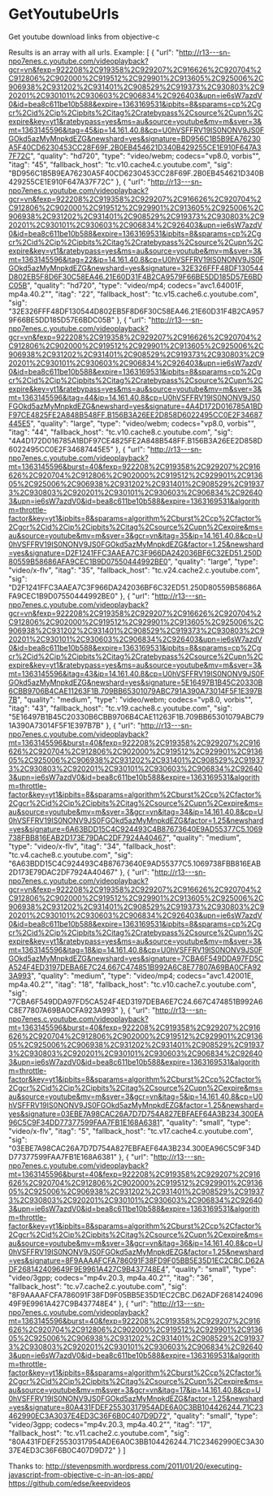 GetYoutubeUrls
==============

Get youtube download links from objective-c

Results is an array with all urls. Example:
[
    {
        "url": "http://r13---sn-npo7enes.c.youtube.com/videoplayback?gcr=vn&fexp=922208%2C919358%2C929207%2C916626%2C920704%2C912806%2C902000%2C919512%2C929901%2C913605%2C925006%2C906938%2C931202%2C931401%2C908529%2C919373%2C930803%2C920201%2C930101%2C930603%2C906834%2C926403&upn=ie6sW7azdV0&id=bea8c611be10b588&expire=1363169531&ipbits=8&sparams=cp%2Cgcr%2Cid%2Cip%2Cipbits%2Citag%2Cratebypass%2Csource%2Cupn%2Cexpire&key=yt1&ratebypass=yes&ms=au&source=youtube&mv=m&sver=3&mt=1363145596&itag=45&ip=14.161.40.8&cp=U0hVSFFRV19IS0NONV9JS0FGOkd5azMyMnpkdEZG&newshard=yes&signature=BD956C1B5B9EA76230A5F40CD6230453CC28F69F.2B0EB454621D340B429255CE1E910F647A37F72C",
        "quality": "hd720",
        "type": "video/webm; codecs=\"vp8.0, vorbis\"",
        "itag": "45",
        "fallback_host": "tc.v10.cache4.c.youtube.com",
        "sig": "BD956C1B5B9EA76230A5F40CD6230453CC28F69F.2B0EB454621D340B429255CE1E910F647A37F72C"
    },
    {
        "url": "http://r13---sn-npo7enes.c.youtube.com/videoplayback?gcr=vn&fexp=922208%2C919358%2C929207%2C916626%2C920704%2C912806%2C902000%2C919512%2C929901%2C913605%2C925006%2C906938%2C931202%2C931401%2C908529%2C919373%2C930803%2C920201%2C930101%2C930603%2C906834%2C926403&upn=ie6sW7azdV0&id=bea8c611be10b588&expire=1363169531&ipbits=8&sparams=cp%2Cgcr%2Cid%2Cip%2Cipbits%2Citag%2Cratebypass%2Csource%2Cupn%2Cexpire&key=yt1&ratebypass=yes&ms=au&source=youtube&mv=m&sver=3&mt=1363145596&itag=22&ip=14.161.40.8&cp=U0hVSFFRV19IS0NONV9JS0FGOkd5azMyMnpkdEZG&newshard=yes&signature=32E326FFF48DF130544D802EB5F8D6F30C58EA46.21E60D31F4B2CA9579F66BE5DD185D57E6BDC05B",
        "quality": "hd720",
        "type": "video/mp4; codecs=\"avc1.64001F, mp4a.40.2\"",
        "itag": "22",
        "fallback_host": "tc.v15.cache6.c.youtube.com",
        "sig": "32E326FFF48DF130544D802EB5F8D6F30C58EA46.21E60D31F4B2CA9579F66BE5DD185D57E6BDC05B"
    },
    {
        "url": "http://r13---sn-npo7enes.c.youtube.com/videoplayback?gcr=vn&fexp=922208%2C919358%2C929207%2C916626%2C920704%2C912806%2C902000%2C919512%2C929901%2C913605%2C925006%2C906938%2C931202%2C931401%2C908529%2C919373%2C930803%2C920201%2C930101%2C930603%2C906834%2C926403&upn=ie6sW7azdV0&id=bea8c611be10b588&expire=1363169531&ipbits=8&sparams=cp%2Cgcr%2Cid%2Cip%2Cipbits%2Citag%2Cratebypass%2Csource%2Cupn%2Cexpire&key=yt1&ratebypass=yes&ms=au&source=youtube&mv=m&sver=3&mt=1363145596&itag=44&ip=14.161.40.8&cp=U0hVSFFRV19IS0NONV9JS0FGOkd5azMyMnpkdEZG&newshard=yes&signature=4A4D172D016785A1BDF97CE4825FE2A848B548FF.B156B3A26EE2D858D6022495CC0E2F34687445E5",
        "quality": "large",
        "type": "video/webm; codecs=\"vp8.0, vorbis\"",
        "itag": "44",
        "fallback_host": "tc.v10.cache8.c.youtube.com",
        "sig": "4A4D172D016785A1BDF97CE4825FE2A848B548FF.B156B3A26EE2D858D6022495CC0E2F34687445E5"
    },
    {
        "url": "http://r13---sn-npo7enes.c.youtube.com/videoplayback?mt=1363145596&burst=40&fexp=922208%2C919358%2C929207%2C916626%2C920704%2C912806%2C902000%2C919512%2C929901%2C913605%2C925006%2C906938%2C931202%2C931401%2C908529%2C919373%2C930803%2C920201%2C930101%2C930603%2C906834%2C926403&upn=ie6sW7azdV0&id=bea8c611be10b588&expire=1363169531&algorithm=throttle-factor&key=yt1&ipbits=8&sparams=algorithm%2Cburst%2Ccp%2Cfactor%2Cgcr%2Cid%2Cip%2Cipbits%2Citag%2Csource%2Cupn%2Cexpire&ms=au&source=youtube&mv=m&sver=3&gcr=vn&itag=35&ip=14.161.40.8&cp=U0hVSFFRV19IS0NONV9JS0FGOkd5azMyMnpkdEZG&factor=1.25&newshard=yes&signature=D2F1241FFC3AAEA7C3F966DA242036BF6C32ED51.250D80559B58686AFA9CEC1B9D07550444992BE0",
        "quality": "large",
        "type": "video/x-flv",
        "itag": "35",
        "fallback_host": "tc.v24.cache2.c.youtube.com",
        "sig": "D2F1241FFC3AAEA7C3F966DA242036BF6C32ED51.250D80559B58686AFA9CEC1B9D07550444992BE0"
    },
    {
        "url": "http://r13---sn-npo7enes.c.youtube.com/videoplayback?gcr=vn&fexp=922208%2C919358%2C929207%2C916626%2C920704%2C912806%2C902000%2C919512%2C929901%2C913605%2C925006%2C906938%2C931202%2C931401%2C908529%2C919373%2C930803%2C920201%2C930101%2C930603%2C906834%2C926403&upn=ie6sW7azdV0&id=bea8c611be10b588&expire=1363169531&ipbits=8&sparams=cp%2Cgcr%2Cid%2Cip%2Cipbits%2Citag%2Cratebypass%2Csource%2Cupn%2Cexpire&key=yt1&ratebypass=yes&ms=au&source=youtube&mv=m&sver=3&mt=1363145596&itag=43&ip=14.161.40.8&cp=U0hVSFFRV19IS0NONV9JS0FGOkd5azMyMnpkdEZG&newshard=yes&signature=5E16497B1B45C20330B6CBB9706B4CAE11263F1B.709BB65301079ABC791A390A73014F5F1E397B7B",
        "quality": "medium",
        "type": "video/webm; codecs=\"vp8.0, vorbis\"",
        "itag": "43",
        "fallback_host": "tc.v19.cache8.c.youtube.com",
        "sig": "5E16497B1B45C20330B6CBB9706B4CAE11263F1B.709BB65301079ABC791A390A73014F5F1E397B7B"
    },
    {
        "url": "http://r13---sn-npo7enes.c.youtube.com/videoplayback?mt=1363145596&burst=40&fexp=922208%2C919358%2C929207%2C916626%2C920704%2C912806%2C902000%2C919512%2C929901%2C913605%2C925006%2C906938%2C931202%2C931401%2C908529%2C919373%2C930803%2C920201%2C930101%2C930603%2C906834%2C926403&upn=ie6sW7azdV0&id=bea8c611be10b588&expire=1363169531&algorithm=throttle-factor&key=yt1&ipbits=8&sparams=algorithm%2Cburst%2Ccp%2Cfactor%2Cgcr%2Cid%2Cip%2Cipbits%2Citag%2Csource%2Cupn%2Cexpire&ms=au&source=youtube&mv=m&sver=3&gcr=vn&itag=34&ip=14.161.40.8&cp=U0hVSFFRV19IS0NONV9JS0FGOkd5azMyMnpkdEZG&factor=1.25&newshard=yes&signature=6A63BDD15C4C924493C4B87673640E9AD55377C5.1069738FBB816EAB2D173E79DAC2DF7924A40467",
        "quality": "medium",
        "type": "video/x-flv",
        "itag": "34",
        "fallback_host": "tc.v4.cache8.c.youtube.com",
        "sig": "6A63BDD15C4C924493C4B87673640E9AD55377C5.1069738FBB816EAB2D173E79DAC2DF7924A40467"
    },
    {
        "url": "http://r13---sn-npo7enes.c.youtube.com/videoplayback?gcr=vn&fexp=922208%2C919358%2C929207%2C916626%2C920704%2C912806%2C902000%2C919512%2C929901%2C913605%2C925006%2C906938%2C931202%2C931401%2C908529%2C919373%2C930803%2C920201%2C930101%2C930603%2C906834%2C926403&upn=ie6sW7azdV0&id=bea8c611be10b588&expire=1363169531&ipbits=8&sparams=cp%2Cgcr%2Cid%2Cip%2Cipbits%2Citag%2Cratebypass%2Csource%2Cupn%2Cexpire&key=yt1&ratebypass=yes&ms=au&source=youtube&mv=m&sver=3&mt=1363145596&itag=18&ip=14.161.40.8&cp=U0hVSFFRV19IS0NONV9JS0FGOkd5azMyMnpkdEZG&newshard=yes&signature=7CBA6F549DDA97FD5CA524F4ED3197DEBA6E7C24.667C474851B992A6C8E77807A69BA0CFA923A993",
        "quality": "medium",
        "type": "video/mp4; codecs=\"avc1.42001E, mp4a.40.2\"",
        "itag": "18",
        "fallback_host": "tc.v10.cache7.c.youtube.com",
        "sig": "7CBA6F549DDA97FD5CA524F4ED3197DEBA6E7C24.667C474851B992A6C8E77807A69BA0CFA923A993"
    },
    {
        "url": "http://r13---sn-npo7enes.c.youtube.com/videoplayback?mt=1363145596&burst=40&fexp=922208%2C919358%2C929207%2C916626%2C920704%2C912806%2C902000%2C919512%2C929901%2C913605%2C925006%2C906938%2C931202%2C931401%2C908529%2C919373%2C930803%2C920201%2C930101%2C930603%2C906834%2C926403&upn=ie6sW7azdV0&id=bea8c611be10b588&expire=1363169531&algorithm=throttle-factor&key=yt1&ipbits=8&sparams=algorithm%2Cburst%2Ccp%2Cfactor%2Cgcr%2Cid%2Cip%2Cipbits%2Citag%2Csource%2Cupn%2Cexpire&ms=au&source=youtube&mv=m&sver=3&gcr=vn&itag=5&ip=14.161.40.8&cp=U0hVSFFRV19IS0NONV9JS0FGOkd5azMyMnpkdEZG&factor=1.25&newshard=yes&signature=03EBE7A98CAC26A7D7D754A827EBFAEF64A3B234.300EA96C5C9F34DD77377599FAA7FB1E168A6381",
        "quality": "small",
        "type": "video/x-flv",
        "itag": "5",
        "fallback_host": "tc.v17.cache4.c.youtube.com",
        "sig": "03EBE7A98CAC26A7D7D754A827EBFAEF64A3B234.300EA96C5C9F34DD77377599FAA7FB1E168A6381"
    },
    {
        "url": "http://r13---sn-npo7enes.c.youtube.com/videoplayback?mt=1363145596&burst=40&fexp=922208%2C919358%2C929207%2C916626%2C920704%2C912806%2C902000%2C919512%2C929901%2C913605%2C925006%2C906938%2C931202%2C931401%2C908529%2C919373%2C930803%2C920201%2C930101%2C930603%2C906834%2C926403&upn=ie6sW7azdV0&id=bea8c611be10b588&expire=1363169531&algorithm=throttle-factor&key=yt1&ipbits=8&sparams=algorithm%2Cburst%2Ccp%2Cfactor%2Cgcr%2Cid%2Cip%2Cipbits%2Citag%2Csource%2Cupn%2Cexpire&ms=au&source=youtube&mv=m&sver=3&gcr=vn&itag=36&ip=14.161.40.8&cp=U0hVSFFRV19IS0NONV9JS0FGOkd5azMyMnpkdEZG&factor=1.25&newshard=yes&signature=8F9AAAAFCFA786091F38FD9F05BB5E35D1EC2CBC.D62ADF268142409649F9E9961A427C9B437748E4",
        "quality": "small",
        "type": "video/3gpp; codecs=\"mp4v.20.3, mp4a.40.2\"",
        "itag": "36",
        "fallback_host": "tc.v7.cache2.c.youtube.com",
        "sig": "8F9AAAAFCFA786091F38FD9F05BB5E35D1EC2CBC.D62ADF268142409649F9E9961A427C9B437748E4"
    },
    {
        "url": "http://r13---sn-npo7enes.c.youtube.com/videoplayback?mt=1363145596&burst=40&fexp=922208%2C919358%2C929207%2C916626%2C920704%2C912806%2C902000%2C919512%2C929901%2C913605%2C925006%2C906938%2C931202%2C931401%2C908529%2C919373%2C930803%2C920201%2C930101%2C930603%2C906834%2C926403&upn=ie6sW7azdV0&id=bea8c611be10b588&expire=1363169531&algorithm=throttle-factor&key=yt1&ipbits=8&sparams=algorithm%2Cburst%2Ccp%2Cfactor%2Cgcr%2Cid%2Cip%2Cipbits%2Citag%2Csource%2Cupn%2Cexpire&ms=au&source=youtube&mv=m&sver=3&gcr=vn&itag=17&ip=14.161.40.8&cp=U0hVSFFRV19IS0NONV9JS0FGOkd5azMyMnpkdEZG&factor=1.25&newshard=yes&signature=80A431FDEF25530317954ADE6A0C3BB104426244.71C23462990EC3A3037E4ED3C36F6B0C407D9D72",
        "quality": "small",
        "type": "video/3gpp; codecs=\"mp4v.20.3, mp4a.40.2\"",
        "itag": "17",
        "fallback_host": "tc.v11.cache2.c.youtube.com",
        "sig": "80A431FDEF25530317954ADE6A0C3BB104426244.71C23462990EC3A3037E4ED3C36F6B0C407D9D72"
    }
]

Thanks to: 
http://stevenpsmith.wordpress.com/2011/01/20/executing-javascript-from-objective-c-in-an-ios-app/
https://github.com/edse/keepvideos
